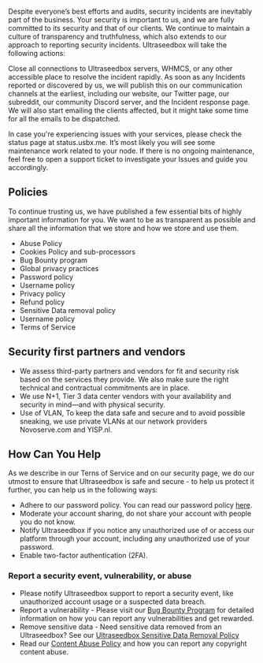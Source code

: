 Despite everyone’s best efforts and audits, security incidents are inevitably part of the business. Your security is important to us, and we are fully committed to its security and that of our clients. We continue to maintain a culture of transparency and truthfulness, which also extends to our approach to reporting security incidents. Ultraseedbox will take the following actions:

Close all connections to Ultraseedbox servers, WHMCS, or any other accessible place to resolve the incident rapidly. 
As soon as any Incidents reported or discovered by us, we will publish this on our communication channels at the earliest, including our website, our Twitter page, our subreddit, our community Discord server, and the Incident response page. We will also start emailing the clients affected, but it might take some time for all the emails to be dispatched.

In case you're experiencing issues with your services, please check the status page at status.usbx.me. It’s most likely you will see some maintenance work related to your node. If there is no ongoing maintenance, feel free to open a support ticket to investigate your Issues and guide you accordingly.

## Policies

To continue trusting us, we have published a few essential bits of highly important information for you. We want to be as transparent as possible and share all the information that we store and how we store and use them.

* Abuse Policy
* Cookies Policy and sub-processors
* Bug Bounty program
* Global privacy practices
* Password policy
* Username policy
* Privacy policy
* Refund policy
* Sensitive Data removal policy
* Username policy
* Terms of Service

## Security first partners and vendors

* We assess third-party partners and vendors for fit and security risk based on the services they provide. We also make sure the right technical and contractual commitments are in place.
* We use N+1, Tier 3 data center vendors with your availability and security in mind—and with physical security. 
* Use of VLAN, To keep the data safe and secure and to avoid possible sneaking, we use private VLANs at our network providers Novoserve.com and YISP.nl.

## How Can You Help

As we describe in our Terns of Service and on our security page, we do our utmost to ensure that Ultraseedbox is safe and secure - to help us protect it further, you can help us in the following ways:

* Adhere to our password policy. You can read our password policy [here](https://docs.usbx.me/books/ultraseedbox-policies/page/password-policy).
* Moderate your account sharing, do not share your account with people you do not know. 
* Notify Ultraseedbox if you notice any unauthorized use of or access our platform through your account, including any unauthorized use of your password.
* Enable two-factor authentication (2FA).

### Report a security event, vulnerability, or abuse

* Please notify Ultraseedbox support to report a security event, like unauthorized account usage or a suspected data breach.
* Report a vulnerability - Please visit our [Bug Bounty Program](https://docs.usbx.me/books/ultraseedbox-bug-bounty-program) for detailed information on how you can report any vulnerabilities and get rewarded.
* Remove sensitive data - Need sensitive data removed from an Ultraseedbox? See our [Ultraseedbox Sensitive Data Removal Policy](https://docs.usbx.me/books/ultraseedbox-policies/page/sensitive-data-removal-policy)
* Read our [Content Abuse Policy](https://docs.usbx.me/books/ultraseedbox-policies/page/content-abuse-policy) and how you can report any copyright content abuse.